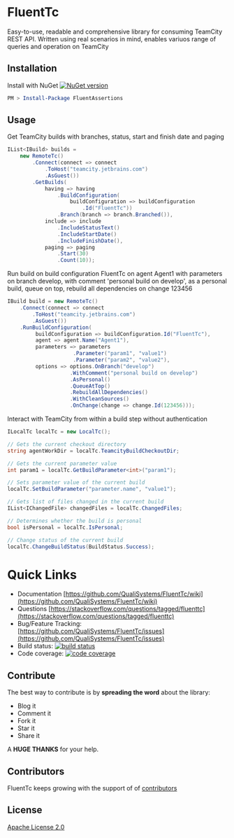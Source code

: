 # FluentTc 
Easy-to-use, readable and comprehensive library for consuming TeamCity REST API. Written using real scenarios in mind, enables variuos range of queries and operation on TeamCity

## Installation
Install with NuGet [![NuGet version](https://badge.fury.io/nu/FluentTc.svg)](https://badge.fury.io/nu/FluentTc) 
```PowerShell
PM > Install-Package FluentAssertions
```

## Usage
Get TeamCity builds with branches, status, start and finish date and paging
```C#
IList<IBuild> builds =
    new RemoteTc()
        .Connect(connect => connect
            .ToHost("teamcity.jetbrains.com")
            .AsGuest())
        .GetBuilds(
            having => having
                .BuildConfiguration(
                    buildConfiguration => buildConfiguration
                        .Id("FluentTc"))
                .Branch(branch => branch.Branched()),
            include => include
                .IncludeStatusText()
                .IncludeStartDate()
                .IncludeFinishDate(), 
            paging => paging
                .Start(30)
                .Count(10));
```

Run build on build configuration FluentTc on agent Agent1 with parameters on branch develop, with comment 'personal build on develop', as a personal build, queue on top, rebuild all dependencies on change 123456
```C#
IBuild build = new RemoteTc()
    .Connect(connect => connect
        .ToHost("teamcity.jetbrains.com")
        .AsGuest())
    .RunBuildConfiguration(
         buildConfiguration => buildConfiguration.Id("FluentTc"), 
         agent => agent.Name("Agent1"),
         parameters => parameters
                     .Parameter("param1", "value1")
                     .Parameter("param2", "value2"),
         options => options.OnBranch("develop")
                    .WithComment("personal build on develop")
                    .AsPersonal()
                    .QueueAtTop()
                    .RebuildAllDependencies()
                    .WithCleanSources()
                    .OnChange(change => change.Id(123456)));
```

Interact with TeamCity from within a build step without authentication
```C#
ILocalTc localTc = new LocalTc();

// Gets the current checkout directory
string agentWorkDir = localTc.TeamcityBuildCheckoutDir;

// Gets the current parameter value 
int param1 = localTc.GetBuildParameter<int>("param1");

// Sets parameter value of the current build
localTc.SetBuildParameter("parameter.name", "value1");

// Gets list of files changed in the current build
IList<IChangedFile> changedFiles = localTc.ChangedFiles;

// Determines whether the build is personal
bool isPersonal = localTc.IsPersonal;

// Change status of the current build 
localTc.ChangeBuildStatus(BuildStatus.Success);
```

# Quick Links
* Documentation [https://github.com/QualiSystems/FluentTc/wiki](https://github.com/QualiSystems/FluentTc/wiki)
* Questions [https://stackoverflow.com/questions/tagged/fluenttc](https://stackoverflow.com/questions/tagged/fluenttc)
* Bug/Feature Tracking: [https://github.com/QualiSystems/FluentTc/issues](https://github.com/QualiSystems/FluentTc/issues)
* Build status: [![build status](http://teamcity.codebetter.com/app/rest/builds/buildType:id:FluentTc/statusIcon)](http://teamcity.codebetter.com/viewType.html?buildTypeId=FluentTc&guest=1) 
* Code coverage: [![code coverage](https://img.shields.io/teamcity/coverage/FluentTc.svg)](http://teamcity.codebetter.com/viewType.html?buildTypeId=FluentTc&guest=1)  

## Contribute
The best way to contribute is by **spreading the word** about the library:

 - Blog it
 - Comment it
 - Fork it
 - Star it
 - Share it
 
A **HUGE THANKS** for your help.

## Contributors
FluentTc keeps growing with the support of of [contributors](https://github.com/QualiSystems/FluentTc/graphs/contributors)

## License
[Apache License 2.0](https://github.com/QualiSystems/FluentTc/blob/master/LICENSE)

